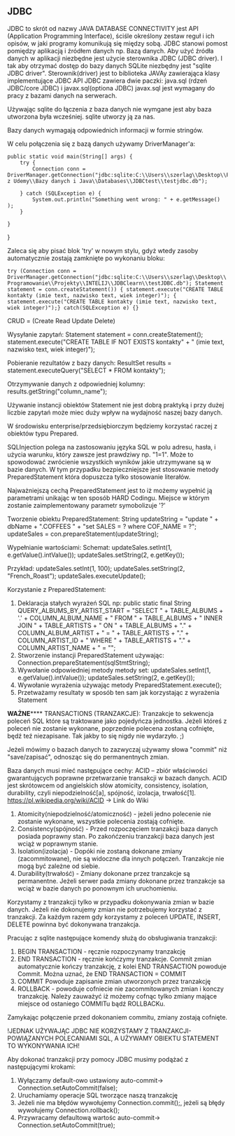 ## JDBC
JDBC to skrót od nazwy JAVA DATABASE CONNECTIVITY
jest API (Application Programming Interface), ściśle określony zestaw reguł i ich opisów, w jaki programy komunikują się między sobą.
JDBC stanowi pomost pomiędzy aplikacją i źródłem danych np. Bazą danych. 
Aby użyć źródła danych w aplikacji niezbędne jest użycie sterownika JDBC (JDBC driver).
I tak aby otrzymać dostęp do bazy danych SQLite niezbędny jest "sqlite JDBC driver". 
Sterownik(driver) jest to biblioteka JAVAy zawierająca klasy implementujące JDBC API
JDBC zawiera dwie paczki: 
java.sql (rdzeń JDBC/core JDBC) i javax.sql(optiona JDBC)
javax.sql jest wymagany do pracy z bazami danych na serwerach.

Używając sqlite do łączenia z baza danych nie wymgane jest aby baza utworzona była wcześniej. sqlite utworzy ją za nas.

Bazy danych wymagają odpowiednich informacji w formie stringów.

W celu połączenia się z bazą danych używamy DriverManager'a:

    public static void main(String[] args) {
        try {
            Connection conn = DriverManager.getConnection("jdbc:sqlite:C:\\Users\\szerlag\\Desktop\\Programowanie\\Java z Udemy\\Bazy danych i Java\\Databases\\JDBCtest\\testjdbc.db");

        } catch (SQLException e) {
            System.out.println("Something went wrong: " + e.getMessage() );
        }

    }
}

Zaleca się aby pisać blok 'try' w nowym stylu, gdyż wtedy zasoby automatycznie zostają zamknięte po wykonaniu bloku: 

  ` try (Connection conn = DriverManager.getConnection("jdbc:sqlite:C:\\Users\\szerlag\\Desktop\\Programowanie\\Projekty\\INTELIJ\\JDBClearn\\testJDBC.db");
             Statement statement = conn.createStatement()) {
            statement.execute("CREATE TABLE kontakty (imie text, nazwisko text, wiek integer)"); {  statement.execute("CREATE TABLE kontakty (imie text, nazwisko text, wiek integer)");}
catch(SQLException e) {} `

CRUD = (Create Read Update Delete)

Wysyłanie zapytań: 
Statement statement = conn.createStatement();
statement.execute("CREATE TABLE IF NOT EXISTS kontakty" +
                    "   (imie text, nazwisko text, wiek integer)");


Pobieranie rezultatów z bazy danych: 
ResultSet results = statement.executeQuery("SELECT * FROM kontakty");

Otrzymywanie danych z odpowiedniej kolumny: 
results.getString("column_name"); 

Używanie instancji obiektów Statement nie jest dobrą praktyką i przy dużej liczbie zapytań może miec duży wpływ na wydajność naszej bazy danych.

W środowisku enterprise/przedsiębiorczym będziemy korzystać raczej z obiektów typu Prepared.

SQLInjection polega na zastosowaniu języka SQL w polu adresu, hasła, i użycia warunku, który zawsze jest prawdziwy np.  "1=1". Może to spowodować zwrócienie wszystkich wyników jakie utrzymywane są w bazie danych.
W tym przypadku bezpieczniejsze jest stosowanie metody PreparedStatement która dopuszcza tylko stosowanie literałów. 


Najważniejszą cechą PreparedStatement jest to iż możemy wypełnić ją parametrami unikając w ten sposób HARD Codingu. 
Miejsce w którym zostanie zaimplementowany parametr symobolizuje '?' 

Tworzenie obiektu PreparedStatement:
String updateString =
    "update " + dbName + ".COFFEES " +
    "set SALES = ? where COF_NAME = ?";
updateSales = con.prepareStatement(updateString);

Wypełnianie wartościami:
Schemat:
updateSales.setInt(1, e.getValue().intValue());
updateSales.setString(2, e.getKey());

Przykład:
updateSales.setInt(1, 100);
updateSales.setString(2, "French_Roast");
updateSales.executeUpdate();


Korzystanie z PreparedStatement: 
1. Deklaracja stałych wyrażeń SQL np:
 public static final String QUERY_ALBUMS_BY_ARTIST_START =
            "SELECT " + TABLE_ALBUMS + '.' + COLUMN_ALBUM_NAME + " FROM " + TABLE_ALBUMS +
                    " INNER JOIN " + TABLE_ARTISTS + " ON " + TABLE_ALBUMS + "." + COLUMN_ALBUM_ARTIST +
                    " = " + TABLE_ARTISTS + "." + COLUMN_ARTIST_ID +
                    " WHERE " + TABLE_ARTISTS + "." + COLUMN_ARTIST_NAME + " = \"";
2. Stworzenie instancji PreparedStatement używając:
Connection.prepareStatement(sqlStmtString);
3. Wywołanie odpowiedniej metody metody set:
updateSales.setInt(1, e.getValue().intValue());
updateSales.setString(2, e.getKey());
4. Wywołanie wyrażenia używając metody PreparedStatement.execute();
5. Przetważamy resultaty w sposób ten sam jak korzystając z wyrażenia Statement

****************WAŻNE********************
TRANSACTIONS (TRANZAKCJE):
Tranzakcje to sekwencja poleceń SQL które są traktowane jako pojedyńcza jednostka. Jeżeli któreś z poleceń nie zostanie wykonane, poprzednie polecena zostaną cofnięte, będź teź niezapisane. Tak jakby to się nigdy nie wydarzyło. ;) 

Jeżeli mówimy o bazach danych to zazwyczaj używamy słowa "commit" niż "save/zapisać", odnosząc się do permanentnych zmian. 

Baza danych musi mieć następujące cechy: 
ACID – zbiór właściwości gwarantujących poprawne przetwarzanie transakcji w bazach danych. ACID jest skrótowcem od angielskich słów atomicity, consistency, isolation, durability, czyli niepodzielność[a], spójność, izolacja, trwałość[1].
https://pl.wikipedia.org/wiki/ACID -> Link do Wiki

1. Atomicity(niepodzielność/atomiczność) - jeżeli jedno polecenie nie zostanie wykonane, wszystkie polecenia zostają cofnięte. 
2. Consistency(spójność) - Przed rozpoczęciem tranzakcji baza danych posiada poprawny stan. Po zakońćzeniu tranzakcji baza danych jest wciąż w poprawnym stanie.
3. Isolation(izolacja) - Dopóki nie zostaną dokonane zmiany (zacommitowane), nie są widoczne dla innych połączeń. Tranzakcje nie mogą być zależne od siebie. 
4. Durability(trwałość) - Zmiany dokonane przez tranzakcje są permanentne. Jeżeli serwer pada zmiany dokonane przez tranzakcje sa wciąż w bazie danych po ponownym ich uruchomieniu. 

Korzystamy z tranzakcji tylko w przypadku dokonywania zmian w bazie danych. 
Jeżeli nie dokonujemy zmian nie potrzebujemy korzystać z tranzakcji. 
Za każdym razem gdy korzystamy z poleceń UPDATE, INSERT, DELETE powinna być dokonywana tranzakcja.

Pracując z sqlite następujące komendy służą do obsługiwania tranzakcji: 
1. BEGIN TRANSACTION - ręcznie rozpoczynamy tranzakcję
2. END TRANSACTION - ręcznie końćzymy tranzakcje. Commit zmian automatycznie kończy tranzakcję, z kolei END TRANSACTION powoduje Commit. Można uznać, że END TRANSACTION = COMMIT 
3. COMMIT Powoduje zapisanie zmian utworzonych przez tranzakcję
4. ROLLBACK - powoduje cofniecie nie zacommitowanych zmian i konczy tranzakcję. Należy zauważyć iż możemy cofnąc tylko zmiany mające miejsce od ostaniego COMMITu bądź ROLLBACKu. 

Zamykając połączenie przed dokonaniem commitu, zmiany zostają cofnięte.

!JEDNAK UŻYWAJĄC JDBC NIE KORZYSTAMY Z TRANZAKCJI-POWIĄZANYCH POLECANIAMI SQL, A UŻYWAMY OBIEKTU STATEMENT TO WYKONYWANIA ICH!

Aby dokonać tranzakcji przy pomocy JDBC musimy podążać z następującymi krokami: 
1. Wyłączamy default-owo ustawiony auto-commit-> Connection.setAutoCommit(false);
2. Uruchamiamy operacje SQL tworzące naszą tranzakcję
3. Jeżeli nie ma błędów wywołujemy Connection.commit();, jeżeli są błędy wywołujemy Connection.rollback();
4. Przywracamy defaultową wartośc auto-commit->  Connection.setAutoCommit(true); 

